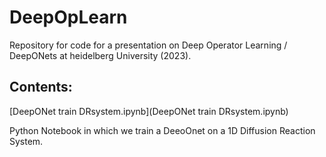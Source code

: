 # DeepOpLearn
Repository for code for a presentation on Deep Operator Learning / DeepONets at heidelberg University (2023).

## Contents:


[DeepONet train DRsystem.ipynb](DeepONet train DRsystem.ipynb)

Python Notebook in which we train a DeeoOnet on a 1D Diffusion Reaction System.
